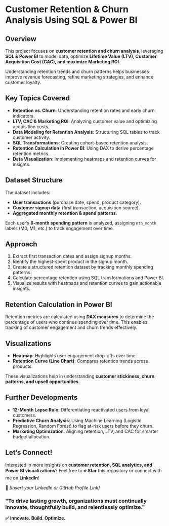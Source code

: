 # **Customer Retention & Churn Analysis Using SQL & Power BI**  

## **Overview**  
This project focuses on **customer retention and churn analysis**, leveraging **SQL & Power BI** to model data, optimize **Lifetime Value (LTV), Customer Acquisition Cost (CAC), and maximize Marketing ROI**.  

Understanding retention trends and churn patterns helps businesses improve revenue forecasting, refine marketing strategies, and enhance customer loyalty.  

## **Key Topics Covered**  
- **Retention vs. Churn**: Understanding retention rates and early churn indicators.  
- **LTV, CAC & Marketing ROI**: Analyzing customer value and optimizing acquisition costs.  
- **Data Modeling for Retention Analysis**: Structuring SQL tables to track customer activity.  
- **SQL Transformations**: Creating cohort-based retention analysis.  
- **Retention Calculation in Power BI**: Using DAX to derive percentage retention metrics.  
- **Data Visualization**: Implementing heatmaps and retention curves for insights.  

## **Dataset Structure**  
The dataset includes:  
- **User transactions** (purchase date, spend, product category).  
- **Customer signup data** (first transaction, acquisition source).  
- **Aggregated monthly retention & spend patterns**.  

Each user’s **6-month spending pattern** is analyzed, assigning `nth_month` labels (M0, M1, etc.) to track engagement over time.  

## **Approach**  
1. Extract first transaction dates and assign signup months.  
2. Identify the highest-spent product in the signup month.  
3. Create a structured retention dataset by tracking monthly spending patterns.  
4. Calculate percentage retention using SQL transformations and Power BI.  
5. Visualize results with heatmaps and retention curves to gain actionable insights.  

## **Retention Calculation in Power BI**  
Retention metrics are calculated using **DAX measures** to determine the percentage of users who continue spending over time. This enables tracking of customer engagement and churn trends effectively.  

## **Visualizations**  
- **Heatmap**: Highlights user engagement drop-offs over time.  
- **Retention Curve (Line Chart)**: Compares retention trends across products.  

These visualizations help in understanding **customer stickiness, churn patterns, and upsell opportunities**.  

## **Further Developments**  
- **12-Month Lapse Rule**: Differentiating reactivated users from loyal customers.  
- **Predictive Churn Analysis**: Using Machine Learning (Logistic Regression, Random Forest) to flag at-risk users before they churn.  
- **Marketing Optimization**: Aligning retention, LTV, and CAC for smarter budget allocation.  

## **Let’s Connect!**  
Interested in more insights on **customer retention, SQL analytics, and Power BI visualizations**? Feel free to **⭐ Star** this repository or connect with me on **LinkedIn**!  

🔗 _[Insert your LinkedIn or GitHub Profile Link]_  

### **"To drive lasting growth, organizations must continually innovate, thoughtfully build, and relentlessly optimize."**  

**✅ Innovate. Build. Optimize.**
